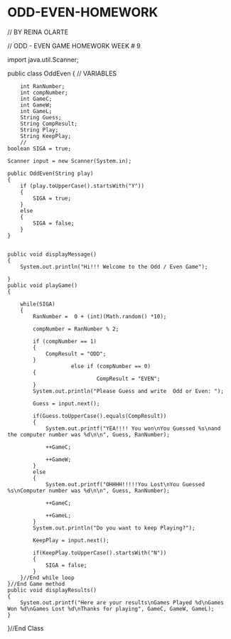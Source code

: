 ODD-EVEN-HOMEWORK
=================
// BY REINA OLARTE

//  ODD - EVEN  GAME HOMEWORK WEEK # 9

import java.util.Scanner;

public class OddEven 
{
	//  VARIABLES
	
		int RanNumber;
		int compNumber;
		int GameC;
		int GameW;
		int GameL;
		String Guess;
		String CompResult;
		String Play;
		String KeepPlay;
		//   
	boolean SIGA = true;
	
	Scanner input = new Scanner(System.in);

	public OddEven(String play)
	{
		if (play.toUpperCase().startsWith("Y"))
		{
			SIGA = true;
		}
		else
		{
			SIGA = false;
		}
	}
	
	
	public void displayMessage()
	{
		System.out.println("Hi!!! Welcome to the Odd / Even Game");

	}
	public void playGame()
	{

		while(SIGA)
		{
			RanNumber =  0 + (int)(Math.random() *10);
			
			compNumber = RanNumber % 2;
			
			if (compNumber == 1)
			{
				CompResult = "ODD";
			}
						else if (compNumber == 0)
			{
								CompResult = "EVEN";
			}
			System.out.println("Please Guess and write  Odd or Even: ");
			
			Guess = input.next();
			
			if(Guess.toUpperCase().equals(CompResult))
			{
				System.out.printf("YEA!!!! You won\nYou Guessed %s\nand the computer number was %d\n\n", Guess, RanNumber);
				
				++GameC;
				
				++GameW;
			}
			else
			{
				System.out.printf("OHHHH!!!!!You Lost\nYou Guessed %s\nComputer number was %d\n\n", Guess, RanNumber);
				
				++GameC;
				
				++GameL;
			}
			System.out.println("Do you want to keep Playing?");
			
			KeepPlay = input.next();
			
			if(KeepPlay.toUpperCase().startsWith("N"))
			{
				SIGA = false;
			}
		}//End while loop
	}//End Game method
	public void displayResults()
	{
		System.out.printf("Here are your results\nGames Played %d\nGames Won %d\nGames Lost %d\nThanks for playing", GameC, GameW, GameL);
	}
}//End Class

